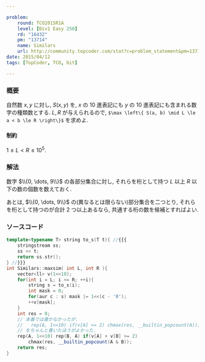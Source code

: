 ```yaml
---

problem:
    round: TCO2015R1A
    level: [Div1 Easy 250]
    rd: "16432"
    pm: "13714"
    name: Similars
    url: http://community.topcoder.com/stat?c=problem_statement&pm=13714&rd=16432
date: 2015/04/12
tags: [TopCoder, TCO, bit]

---
```


### 概要

自然数 $x, y$ に対し, $S(x, y)$ を, $x$ の $10$ 進表記にも $y$ の $10$ 進表記にも含まれる数字の種類数とする.
$L, R$ が与えられるので, `$\max \left\{ S(a, b) \mid L \le a < b \le R \right\}$` を求めよ.

#### 制約

$1 \le L < R \le 10^5$.

### 解法

数字 $\\{0, \dots, 9\\}$ の各部分集合に対し, それらを桁として持つ $L$ 以上 $R$ 以下の数の個数を数えておく.

あとは, $\\{0, \dots, 9\\}$ の(異なるとは限らない)部分集合を二つとり, それらを桁として持つのが合計 $2$ つ以上あるなら, 共通する桁の数を候補とすればよい.

### ソースコード

~~~ cpp
template<typename T> string to_s(T t){ //{{{
    stringstream ss;
    ss << t;
    return ss.str();
} //}}}
int Similars::maxsim( int L, int R ){
    vector<ll> v(1<<10);
    for(int i = L; i <= R; ++i){
        string s = to_s(i);
        int mask = 0;
        for(aur c : s) mask |= 1<<(c - '0');
        ++v[mask];
    }
    int res = 0;
    // 本番では書かなかったが.
    //   rep(A, 1<<10) if(v[A] >= 2) chmax(res, __builtin_popcount(A));
    // をちゃんと書いたほうがよかった.
    rep(A, 1<<10) rep(B, A) if(v[A] + v[B] >= 2)
        chmax(res, __builtin_popcount(A & B));
    return res;
}
~~~

